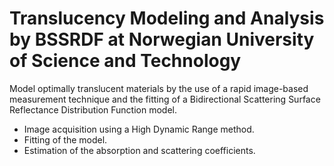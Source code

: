 # Translucency Modeling and Analysis by BSSRDF at Norwegian University of Science and Technology

Model optimally translucent materials by the use of a rapid image-based measurement technique and the fitting of a Bidirectional Scattering Surface Reflectance Distribution Function model.
* Image acquisition using a High Dynamic Range method.
* Fitting of the model.
* Estimation of the absorption and scattering coefficients.
